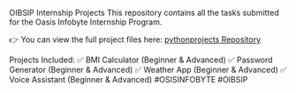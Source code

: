 OIBSIP Internship Projects
This repository contains all the tasks submitted for the Oasis Infobyte Internship Program.

👉 You can view the full project files here:
[pythonprojects Repository](https://github.com/kaushiknikam/pythonprojects)

Projects Included:
✅ BMI Calculator (Beginner & Advanced)
✅ Password Generator (Beginner & Advanced)
✅ Weather App (Beginner & Advanced)
✅ Voice Assistant (Beginner & Advanced)
#OSISINFOBYTE #OIBSIP
